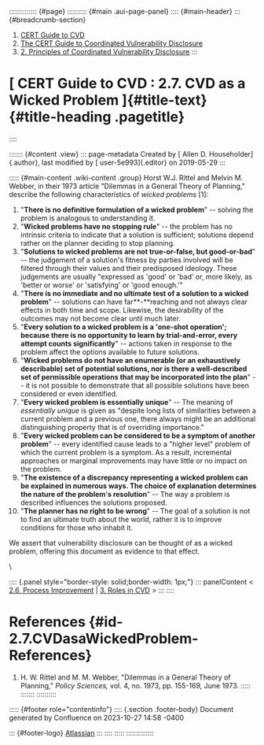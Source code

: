 :::::::::::::: {#page}
:::::::::: {#main .aui-page-panel}
:::: {#main-header}
::: {#breadcrumb-section}
1.  [CERT Guide to CVD](index.html)
2.  [The CERT Guide to Coordinated Vulnerability
    Disclosure](The-CERT-Guide-to-Coordinated-Vulnerability-Disclosure_47677443.html)
3.  [2. Principles of Coordinated Vulnerability
    Disclosure](2.-Principles-of-Coordinated-Vulnerability-Disclosure_47677450.html)
:::

# [ CERT Guide to CVD : 2.7. CVD as a Wicked Problem ]{#title-text} {#title-heading .pagetitle}
::::

::::::: {#content .view}
::: page-metadata
Created by [ Allen D. Householder]{.author}, last modified by [
user-5e993]{.editor} on 2019-05-29
:::

::::: {#main-content .wiki-content .group}
Horst W.J. Rittel and Melvin M. Webber, in their 1973 article \"Dilemmas
in a General Theory of Planning,\" describe the following
characteristics of *wicked problems* \[1\]:

1.  \"**There is no definitive formulation of a wicked problem**\" --
    solving the problem is analogous to understanding it.
2.  \"**Wicked problems have no stopping rule**\" -- the problem has no
    intrinsic criteria to indicate that a solution is sufficient;
    solutions depend rather on the planner deciding to stop planning.
3.  \"**Solutions to wicked problems are not true-or-false, but
    good-or-bad**\" -- the judgement of a solution\'s fitness by parties
    involved will be filtered through their values and their predisposed
    ideology. These judgements are usually \"expressed as \'good\' or
    \'bad\' or, more likely, as \'better or worse\' or \'satisfying\' or
    \'good enough.\'\"
4.  \"**There is no immediate and no ultimate test of a solution to a
    wicked problem**\" -- solutions can have far**-**reaching and not
    always clear effects in both time and scope. Likewise, the
    desirability of the outcomes may not become clear until much later.
5.  \"**Every solution to a wicked problem is a \'one-shot operation\';
    because there is no opportunity to learn by trial-and-error, every
    attempt counts significantly**\" -- actions taken in response to the
    problem affect the options available to future solutions.
6.  \"**Wicked problems do not have an enumerable (or an exhaustively
    describable) set of potential solutions, nor is there a
    well-described set of permissible operations that may be
    incorporated into the plan**\" -- it is not possible to demonstrate
    that all possible solutions have been considered or even identified.
7.  \"**Every wicked problem is essentially unique**\" -- The meaning of
    *essentially unique* is given as \"despite long lists of
    similarities between a current problem and a previous one, there
    always might be an additional distinguishing property that is of
    overriding importance.\"
8.  \"**Every wicked problem can be considered to be a symptom of
    another problem**\" -- every identified cause leads to a \"higher
    level\" problem of which the current problem is a symptom. As a
    result, incremental approaches or marginal improvements may have
    little or no impact on the problem.
9.  \"**The existence of a discrepancy representing a wicked problem can
    be explained in numerous ways. The choice of explanation determines
    the nature of the problem**\'**s resolution**\" -- The way a problem
    is described influences the solutions proposed.
10. \"**The planner has no right to be wrong**\" -- The goal of a
    solution is not to find an ultimate truth about the world, rather it
    is to improve conditions for those who inhabit it.

We assert that vulnerability disclosure can be thought of as a wicked
problem, offering this document as evidence to that effect.

\

:::: {.panel style="border-style: solid;border-width: 1px;"}
::: panelContent
\< [2.6. Process Improvement](2.6.-Process-Improvement_47677456.html) \|
[3. Roles in CVD](3.-Roles-in-CVD_47677459.html) \>
:::
::::

# References {#id-2.7.CVDasaWickedProblem-References}

1.  H. W. Rittel and M. M. Webber, \"Dilemmas in a General Theory of
    Planning,\" *Policy Sciences,* vol. 4, no. 1973, pp. 155-169, June
    1973.
:::::
:::::::
::::::::::

::::: {#footer role="contentinfo"}
:::: {.section .footer-body}
Document generated by Confluence on 2023-10-27 14:58 -0400

::: {#footer-logo}
[Atlassian](https://www.atlassian.com/)
:::
::::
:::::
::::::::::::::
